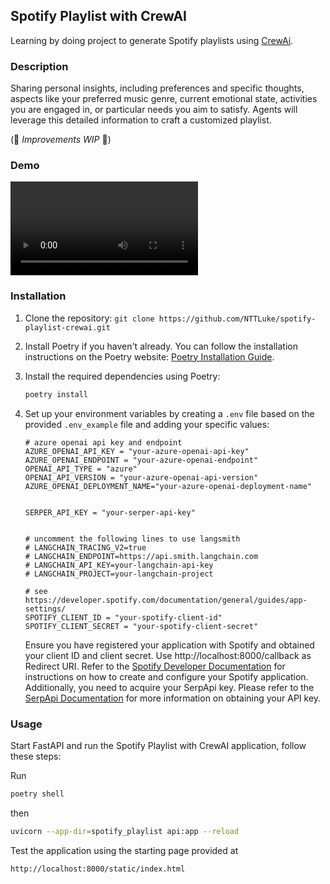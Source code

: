 ## Spotify Playlist with CrewAI

Learning by doing project to generate Spotify playlists using [CrewAi](https://github.com/joaomdmoura/crewAI).

### Description

Sharing personal insights, including preferences and specific thoughts, aspects like your preferred music genre, current emotional state, activities you are engaged in, or particular needs you aim to satisfy.
Agents will leverage this detailed information to craft a customized playlist.

(🥸 _Improvements WIP_ 🥸)

### Demo

[<video/>](https://github.com/NTTLuke/spotify-playlist-crewai/assets/1864745/2e4b9e2b-9c3e-4b7b-acef-fb162c1df4c7)

### Installation

1. Clone the repository: `git clone https://github.com/NTTLuke/spotify-playlist-crewai.git`
2. Install Poetry if you haven't already. You can follow the installation instructions on the Poetry website: [Poetry Installation Guide](https://python-poetry.org/docs/#installation).
3. Install the required dependencies using Poetry:
   ```bash
   poetry install
   ```
4. Set up your environment variables by creating a `.env` file based on the provided `.env_example` file and adding your specific values:

   ```plaintext
   # azure openai api key and endpoint
   AZURE_OPENAI_API_KEY = "your-azure-openai-api-key"
   AZURE_OPENAI_ENDPOINT = "your-azure-openai-endpoint"
   OPENAI_API_TYPE = "azure"
   OPENAI_API_VERSION = "your-azure-openai-api-version"
   AZURE_OPENAI_DEPLOYMENT_NAME="your-azure-openai-deployment-name"


   SERPER_API_KEY = "your-serper-api-key"


   # uncomment the following lines to use langsmith
   # LANGCHAIN_TRACING_V2=true
   # LANGCHAIN_ENDPOINT=https://api.smith.langchain.com
   # LANGCHAIN_API_KEY=your-langchain-api-key
   # LANGCHAIN_PROJECT=your-langchain-project

   # see https://developer.spotify.com/documentation/general/guides/app-settings/
   SPOTIFY_CLIENT_ID = "your-spotify-client-id"
   SPOTIFY_CLIENT_SECRET = "your-spotify-client-secret"
   ```

   Ensure you have registered your application with Spotify and obtained your client ID and client secret. Use http://localhost:8000/callback as Redirect URI. Refer to the [Spotify Developer Documentation](https://developer.spotify.com/documentation/general/guides/app-settings/) for instructions on how to create and configure your Spotify application. Additionally, you need to acquire your SerpApi key. Please refer to the [SerpApi Documentation](https://serpapi.com/) for more information on obtaining your API key.

### Usage

Start FastAPI and run the Spotify Playlist with CrewAI application, follow these steps:

Run

```bash
poetry shell
```

then

```bash
uvicorn --app-dir=spotify_playlist api:app --reload
```

Test the application using the starting page provided at

```
http://localhost:8000/static/index.html
```
